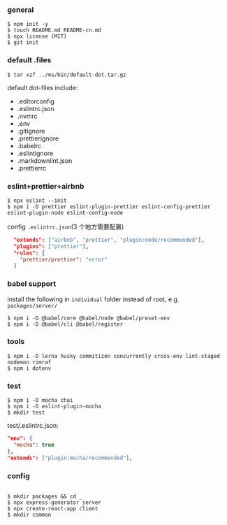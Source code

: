 ### general

```shell
$ npm init -y
$ touch README.md README-cn.md
$ npx license (MIT)
$ git init
```

### default .files

```shell
$ tar xzf ../ms/bin/default-dot.tar.gz
```

default dot-files include:

- .editorconfig
- .eslintrc.json
- .nvmrc
- .env
- .gitignore
- .prettierignore
- .babelrc
- .eslintignore
- .markdownlint.json
- .prettierrc

### eslint+prettier+airbnb

```shell
$ npx eslint --init
$ npm i -D prettier eslint-plugin-prettier eslint-config-prettier eslint-plugin-node eslint-config-node
```

config `.eslintrc.json`(3 个地方需要配置)

```json
  "extends": ["airbnb", "prettier", "plugin:node/recommended"],
  "plugins": ["prettier"],
  "rules": {
    "prettier/prettier": "error"
  }
```

### babel support

install the following in `individual` folder instead of root, e.g. `packages/server/`

```shell
$ npm i -D @babel/core @babel/node @babel/preset-env
$ npm i -D @babel/cli @babel/register
```

### tools

```shell
$ npm i -D lerna husky commitizen concurrently cross-env lint-staged nodemon rimraf
$ npm i dotenv
```

### test

```shell
$ npm i -D mocha chai
$ npm i -D eslint-plugin-mocha
$ mkdir test
```

test/.eslintrc.json:

```json
"env": {
  "mocha": true
},
"extends": ["plugin:mocha/recommended"],
```

### config

```shell

$ mkdir packages && cd _
$ npx express-generator server
$ npx create-react-app client
$ mkdir common
```

